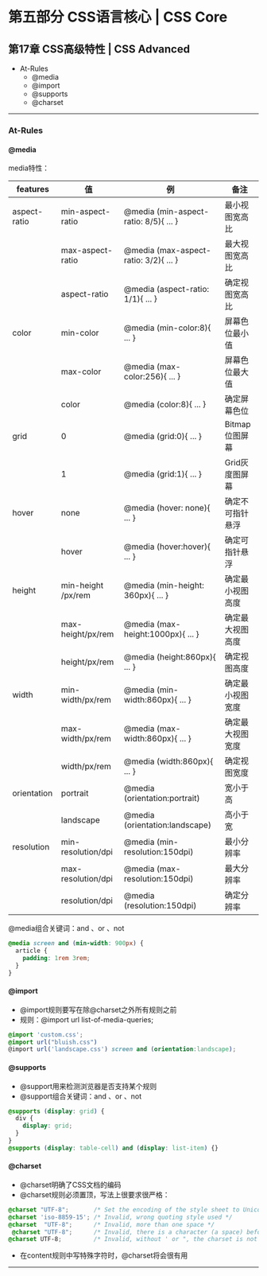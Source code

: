 # 第五部分 CSS语言核心  |  CSS Core

## 第17章 CSS高级特性 |  CSS Advanced

- At-Rules
  - @media
  - @import
  - @supports
  - @charset



---

### At-Rules

#### @media

media特性：

| features     | 值                 | 例                                    | 备注             |
| ------------ | ------------------ | ------------------------------------- | ---------------- |
| aspect-ratio | min-aspect-ratio   | @media (min-aspect-ratio: 8/5){ ... } | 最小视图宽高比   |
|              | max-aspect-ratio   | @media (max-aspect-ratio: 3/2){ ... } | 最大视图宽高比   |
|              | aspect-ratio       | @media (aspect-ratio: 1/1){ ... }     | 确定视图宽高比   |
| color        | min-color          | @media (min-color:8){ ... }           | 屏幕色位最小值   |
|              | max-color          | @media (max-color:256){ ... }         | 屏幕色位最大值   |
|              | color              | @media (color:8){ ... }               | 确定屏幕色位     |
| grid         | 0                  | @media (grid:0){ ... }                | Bitmap位图屏幕   |
|              | 1                  | @media (grid:1){ ... }                | Grid灰度图屏幕   |
| hover        | none               | @media (hover: none){ ... }           | 确定不可指针悬浮 |
|              | hover              | @media (hover:hover){ ... }           | 确定可指针悬浮   |
| height       | min-height /px/rem | @media (min-height: 360px){ ... }     | 确定最小视图高度 |
|              | max-height/px/rem  | @media (max-height:1000px){ ... }     | 确定最大视图高度 |
|              | height/px/rem      | @media (height:860px){ ... }          | 确定视图高度     |
| width        | min-width/px/rem   | @media (min-width:860px){ ... }       | 确定最小视图宽度 |
|              | max-width/px/rem   | @media (max-width:860px){ ... }       | 确定最大视图宽度 |
|              | width/px/rem       | @media (width:860px){ ... }           | 确定视图宽度     |
| orientation  | portrait           | @media (orientation:portrait)         | 宽小于高         |
|              | landscape          | @media (orientation:landscape)        | 高小于宽         |
| resolution   | min-resolution/dpi | @media (min-resolution:150dpi)        | 最小分辨率       |
|              | max-resolution/dpi | @media (max-resolution:150dpi)        | 最大分辨率       |
|              | resolution/dpi     | @media (resolution:150dpi)            | 确定分辨率       |

@media组合关键词：and 、or 、not

```css
@media screen and (min-width: 900px) {
  article {
    padding: 1rem 3rem;
  }
}
```



#### @import

- @import规则要写在除@charset之外所有规则之前
- 规则：@import url list-of-media-queries;

```css
@import 'custom.css';
@import url("bluish.css")
@import url('landscape.css') screen and (orientation:landscape);
```



#### @supports

- @support用来检测浏览器是否支持某个规则
- @support组合关键词：and 、or 、not

```css
@supports (display: grid) {
  div {
    display: grid;
  }
}
@supports (display: table-cell) and (display: list-item) {}

```



#### @charset

- @charset明确了CSS文档的编码
- @charset规则必须置顶，写法上很要求很严格：

```css
@charset "UTF-8";       /* Set the encoding of the style sheet to Unicode UTF-8 */
@charset 'iso-8859-15'; /* Invalid, wrong quoting style used */
@charset  "UTF-8";      /* Invalid, more than one space */
 @charset "UTF-8";      /* Invalid, there is a character (a space) before the at-rule */
@charset UTF-8;         /* Invalid, without ' or ", the charset is not a CSS <string> */
```

- 在content规则中写特殊字符时，@charset将会很有用

---

